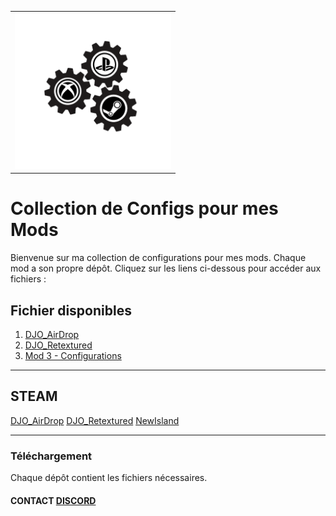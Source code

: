 
<table style="width: 100%; text-align: center;">
  <tr>
    <td>
    <img src="logo_acss.gif" width="250" height="250">
    </td>
  </tr>
</table>

# Collection de Configs pour mes Mods
<p>Bienvenue sur ma collection de configurations pour mes mods. Chaque mod a son propre dépôt. Cliquez sur les liens ci-dessous pour accéder aux fichiers :</p>

## Fichier disponibles

1. [DJO_AirDrop](https://github.com/tonpseudo/config-mod1)
2. [DJO_Retextured](https://github.com/tonpseudo/config-mod2)
3. [Mod 3 - Configurations](https://github.com/tonpseudo/config-mod3)

---
## STEAM

[DJO_AirDrop](https://steamcommunity.com/sharedfiles/filedetails/?id=3384470777)
[DJO_Retextured](https://steamcommunity.com/sharedfiles/filedetails/?id=3047075708)
[NewIsland](https://steamcommunity.com/sharedfiles/filedetails/?id=3197692014)

---

### Téléchargement
Chaque dépôt contient les fichiers nécessaires.

#### CONTACT [DISCORD](https://discord.gg/UXNKcxApkU)
